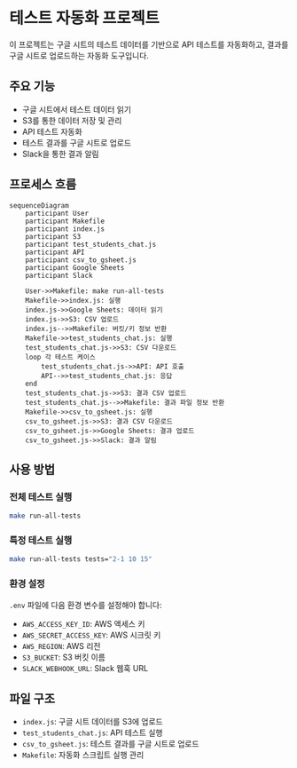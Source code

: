 # 테스트 자동화 프로젝트

이 프로젝트는 구글 시트의 테스트 데이터를 기반으로 API 테스트를 자동화하고, 결과를 구글 시트로 업로드하는 자동화 도구입니다.

## 주요 기능

- 구글 시트에서 테스트 데이터 읽기
- S3를 통한 데이터 저장 및 관리
- API 테스트 자동화
- 테스트 결과를 구글 시트로 업로드
- Slack을 통한 결과 알림

## 프로세스 흐름

```mermaid
sequenceDiagram
    participant User
    participant Makefile
    participant index.js
    participant S3
    participant test_students_chat.js
    participant API
    participant csv_to_gsheet.js
    participant Google Sheets
    participant Slack

    User->>Makefile: make run-all-tests
    Makefile->>index.js: 실행
    index.js->>Google Sheets: 데이터 읽기
    index.js->>S3: CSV 업로드
    index.js-->>Makefile: 버킷/키 정보 반환
    Makefile->>test_students_chat.js: 실행
    test_students_chat.js->>S3: CSV 다운로드
    loop 각 테스트 케이스
        test_students_chat.js->>API: API 호출
        API-->>test_students_chat.js: 응답
    end
    test_students_chat.js->>S3: 결과 CSV 업로드
    test_students_chat.js-->>Makefile: 결과 파일 정보 반환
    Makefile->>csv_to_gsheet.js: 실행
    csv_to_gsheet.js->>S3: 결과 CSV 다운로드
    csv_to_gsheet.js->>Google Sheets: 결과 업로드
    csv_to_gsheet.js->>Slack: 결과 알림
```

## 사용 방법

### 전체 테스트 실행
```bash
make run-all-tests
```

### 특정 테스트 실행
```bash
make run-all-tests tests="2-1 10 15"
```

### 환경 설정
`.env` 파일에 다음 환경 변수를 설정해야 합니다:
- `AWS_ACCESS_KEY_ID`: AWS 액세스 키
- `AWS_SECRET_ACCESS_KEY`: AWS 시크릿 키
- `AWS_REGION`: AWS 리전
- `S3_BUCKET`: S3 버킷 이름
- `SLACK_WEBHOOK_URL`: Slack 웹훅 URL

## 파일 구조

- `index.js`: 구글 시트 데이터를 S3에 업로드
- `test_students_chat.js`: API 테스트 실행
- `csv_to_gsheet.js`: 테스트 결과를 구글 시트로 업로드
- `Makefile`: 자동화 스크립트 실행 관리 